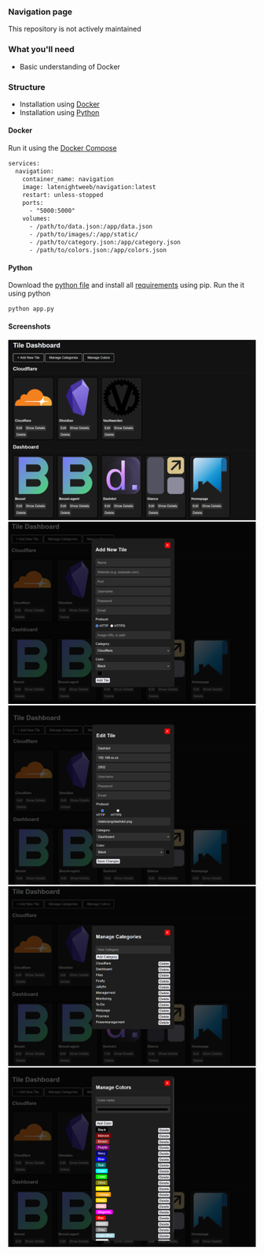 ### Navigation page
This repository is not actively maintained

### What you'll need
- Basic understanding of Docker

### Structure
- Installation using [Docker](#Docker)
- Installation using [Python](#Python)


#### Docker
Run it using the [Docker Compose](docker-compose.yml)
```
services:
  navigation:
    container_name: navigation
    image: latenightweeb/navigation:latest
    restart: unless-stopped
    ports:
      - "5000:5000"
    volumes:
      - /path/to/data.json:/app/data.json
      - /path/to/images/:/app/static/
      - /path/to/category.json:/app/category.json
      - /path/to/colors.json:/app/colors.json
```

#### Python
Download the [python file](app.py) and install all [requirements](requirements.txt) using pip.
Run the it using python

```
python app.py
```

#### Screenshots
![Ui](/screenshots/ui.png?raw=true "Image of the UI")
![Tile adding](/screenshots/addTile.png?raw=true "Image of the addTile")
![Tile editing](/screenshots/editTile.png?raw=true "Image of the tile editing")
![Category management](/screenshots/categories.png?raw=true "Image of the category management")
![Color management](/screenshots/colors.png?raw=true "Image of the color management")
